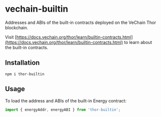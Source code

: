 # vechain-builtin
Addresses and ABIs of the built-in contracts deployed on the VeChain Thor blockchain. 

Visit [https://docs.vechain.org/thor/learn/builtin-contracts.html](https://docs.vechain.org/thor/learn/builtin-contracts.html) to learn about the built-in contracts.

## Installation
```
npm i thor-builtin
```

## Usage
To load the address and ABIs of the built-in Energy contract:
```ts
import { energyAddr, energyABI } from 'thor-builtin';
```